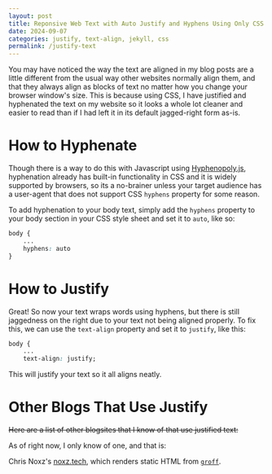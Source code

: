```yaml
---
layout: post
title: Reponsive Web Text with Auto Justify and Hyphens Using Only CSS
date: 2024-09-07
categories: justify, text-align, jekyll, css
permalink: /justify-text
---
```


You may have noticed the way the text are aligned in my blog posts are a little different from the usual way other websites normally align them, and that they always align as blocks of text no matter how you change your browser window's size. This is because using CSS, I have justified and hyphenated the text on my website so it looks a whole lot cleaner and easier to read than if I had left it in its default jagged-right form as-is.

# How to Hyphenate
Though there is a way to do this with Javascript using [Hyphenopoly.js][hyphenopoly], hyphenation already has built-in functionality in CSS and it is widely supported by browsers, so its a no-brainer unless your target audience has a user-agent that does not support CSS `hyphens` property for some reason.

To add hyphenation to your body text, simply add the `hyphens` property to your body section in your CSS style sheet and set it to `auto`, like so:

```css
body {
    ...
    hyphens: auto
}
```

# How to Justify
Great! So now your text wraps words using hyphens, but there is still jaggedness on the right due to your text not being aligned properly. To fix this, we can use the `text-align` property and set it to `justify`, like this:

```css
body {
    ...
    text-align: justify;
```

This will justify your text so it all aligns neatly.

# Other Blogs That Use Justify
~~Here are a list of other blogsites that I know of that use justified text:~~

As of right now, I only know of one, and that is:

Chris Noxz's [noxz.tech][noxz], which renders static HTML from [`groff`][groff].

[noxz]: https://noxz.tech
[groff]: https://www.gnu.org/software/groff
[hyphenopoly]: https://mnater.github.io/Hyphenopoly
